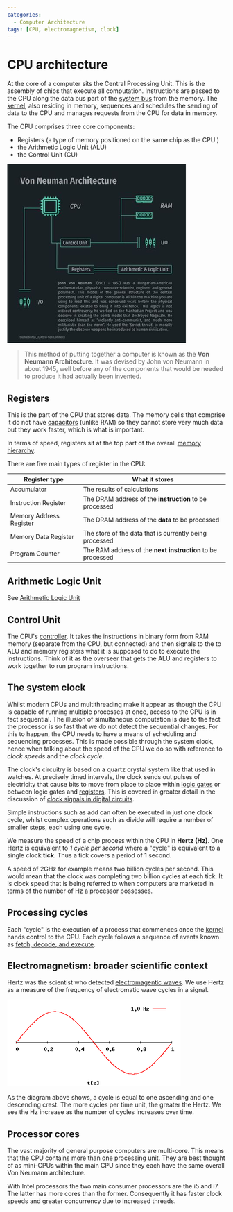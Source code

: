 ```yaml
---
categories:
  - Computer Architecture
tags: [CPU, electromagnetism, clock]
---
```


# CPU architecture

At the core of a computer sits the Central Processing Unit. This is the assembly of chips that execute all computation. Instructions are passed to the CPU along the data bus part of the [system bus](/Computer_Architecture/Bus.md) from the memory. The [kernel](/Operating_Systems/The_Kernel.md), also residing in memory, sequences and schedules the sending of data to the CPU and manages requests from the CPU for data in memory.

The CPU comprises three core components:

- Registers (a type of memory positioned on the same chip as the CPU )
- the Arithmetic Logic Unit (ALU)
- the Control Unit (CU)

![](/_img/von_neumann_architecture.jpeg)

> This method of putting together a computer is known as the **Von Neumann Architecture**. It was devised by John von Neumann in about 1945, well before any of the components that would be needed to produce it had actually been invented.

## Registers

This is the part of the CPU that stores data. The memory cells that comprise it do not have [capacitors](/Computer_Architecture/Memory/Memory.md) (unlike RAM) so they cannot store very much data but they work faster, which is what is important.

In terms of speed, registers sit at the top part of the overall [memory hierarchy](/Computer_Architecture/Memory/Memory.md#the-memory-hierarchy).

There are five main types of register in the CPU:

| Register type           | What it stores                                              |
| ----------------------- | ----------------------------------------------------------- |
| Accumulator             | The results of calculations                                 |
| Instruction Register    | The DRAM address of the **instruction** to be processed     |
| Memory Address Register | The DRAM address of the **data** to be processed            |
| Memory Data Register    | The store of the data that is currently being processed     |
| Program Counter         | The RAM address of the **next instruction** to be processed |

## Arithmetic Logic Unit

See [Arithmetic Logic Unit](/Computer_Architecture/CPU/Arithmetic_Logic_Unit.md)

## Control Unit

The CPU's [controller](/Computer_Architecture/Chipset_and_controllers.md). It takes the instructions in binary form from RAM memory (separate from the CPU, but connected) and then signals to the to ALU and memory registers what it is supposed to do to execute the instructions. Think of it as the overseer that gets the ALU and registers to work together to run program instructions.

## The system clock

Whilst modern CPUs and multithreading make it appear as though the CPU is capable of running multiple processes at once, access to the CPU is in fact sequential. The illusion of simultaneous computation is due to the fact the processor is so fast that we do not detect the sequential changes. For this to happen, the CPU needs to have a means of scheduling and sequencing processes. This is made possible through the system clock, hence when talking about the speed of the CPU we do so with reference to _clock speeds_ and the _clock cycle_.

The clock's circuitry is based on a quartz crystal system like that used in watches. At precisely timed intervals, the clock sends out pulses of electricity that cause bits to move from place to place within [logic gates](/Electronics_and_Hardware/Digital_circuits/Logic_gates.md) or between logic gates and [registers](/Computer_Architecture/CPU/CPU_architecture.md#registers). This is covered in greater detail in the discussion of [clock signals in digital circuits](/Electronics_and_Hardware/Digital_circuits/Clock_signals.md).

Simple instructions such as add can often be executed in just one clock cycle, whilst complex operations such as divide will require a number of smaller steps, each using one cycle.

We measure the speed of a chip process within the CPU in **Hertz (Hz)**. One Hertz is equivalent to _1 cycle per second_ where a "cycle" is equivalent to a single clock **tick**. Thus a tick covers a period of 1 second.

A speed of 2GHz for example means two billion cycles per second. This would mean that the clock was completing two billion cycles at each tick. It is clock speed that is being referred to when computers are marketed in terms of the number of Hz a processor possesses.

## Processing cycles

Each "cycle" is the execution of a process that commences once the [kernel](/Operating_Systems/The_Kernel.md) hands control to the CPU. Each cycle follows a sequence of events known as [fetch, decode, and execute](/Computer_Architecture/CPU/Fetch_decode_execute.md).

## Electromagnetism: broader scientific context

Hertz was the scientist who detected [electromagentic waves](/Electronics_and_Hardware/Physics_of_electricity/Electromagnetism.md). We use Hertz as a measure of the frequency of electromatic wave cycles in a signal.

![](/_img/hertz_wave_freq.gif)

As the diagram above shows, a cycle is equal to one ascending and one descending crest. The more cycles per time unit, the greater the Hertz. We see the Hz increase as the number of cycles increases over time.

## Processor cores

The vast majority of general purpose computers are multi-core. This means that the CPU contains more than one processing unit. They are best thought of as mini-CPUs within the main CPU since they each have the same overall Von Neumann architecture.

With Intel processors the two main consumer processors are the i5 and i7. The latter has more cores than the former. Consequently it has faster clock speeds and greater concurrency due to increased threads.
